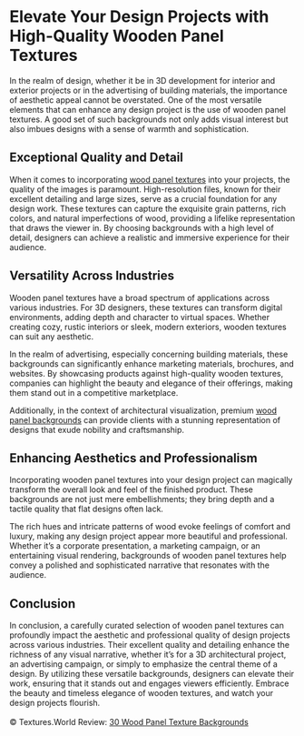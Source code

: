 <h1>Elevate Your Design Projects with High-Quality Wooden Panel Textures</h1>
In the realm of design, whether it be in 3D development for interior and exterior projects or in the advertising of building materials, the importance of aesthetic appeal cannot be overstated. One of the most versatile elements that can enhance any design project is the use of wooden panel textures. A good set of such backgrounds not only adds visual interest but also imbues designs with a sense of warmth and sophistication.

<h2>Exceptional Quality and Detail</h2>
When it comes to incorporating <a href="https://textures.world/wood/30-wood-panel-texture-backgrounds">wood panel textures</a> into your projects, the quality of the images is paramount. High-resolution files, known for their excellent detailing and large sizes, serve as a crucial foundation for any design work. These textures can capture the exquisite grain patterns, rich colors, and natural imperfections of wood, providing a lifelike representation that draws the viewer in. By choosing backgrounds with a high level of detail, designers can achieve a realistic and immersive experience for their audience.

<h2>Versatility Across Industries</h2>
Wooden panel textures have a broad spectrum of applications across various industries. For 3D designers, these textures can transform digital environments, adding depth and character to virtual spaces. Whether creating cozy, rustic interiors or sleek, modern exteriors, wooden textures can suit any aesthetic.

In the realm of advertising, especially concerning building materials, these backgrounds can significantly enhance marketing materials, brochures, and websites. By showcasing products against high-quality wooden textures, companies can highlight the beauty and elegance of their offerings, making them stand out in a competitive marketplace.

Additionally, in the context of architectural visualization, premium <a href="https://textures.world/wood/30-wood-panel-texture-backgrounds">wood panel backgrounds</a> can provide clients with a stunning representation of designs that exude nobility and craftsmanship.

<h2>Enhancing Aesthetics and Professionalism</h2>
Incorporating wooden panel textures into your design project can magically transform the overall look and feel of the finished product. These backgrounds are not just mere embellishments; they bring depth and a tactile quality that flat designs often lack.

The rich hues and intricate patterns of wood evoke feelings of comfort and luxury, making any design project appear more beautiful and professional. Whether it’s a corporate presentation, a marketing campaign, or an entertaining visual rendering, backgrounds of wooden panel textures help convey a polished and sophisticated narrative that resonates with the audience.

<h2>Conclusion</h2>
In conclusion, a carefully curated selection of wooden panel textures can profoundly impact the aesthetic and professional quality of design projects across various industries. Their excellent quality and detailing enhance the richness of any visual narrative, whether it’s for a 3D architectural project, an advertising campaign, or simply to emphasize the central theme of a design. By utilizing these versatile backgrounds, designers can elevate their work, ensuring that it stands out and engages viewers efficiently. Embrace the beauty and timeless elegance of wooden textures, and watch your design projects flourish.
<br><br>
© Textures.World Review: <a href="https://textures.world/wood/30-wood-panel-texture-backgrounds">30 Wood Panel Texture Backgrounds</a>
